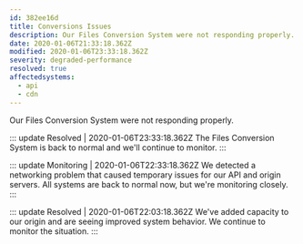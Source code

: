 ```yaml
---
id: 382ee16d
title: Conversions Issues
description: Our Files Conversion System were not responding properly.
date: 2020-01-06T21:33:18.362Z
modified: 2020-01-06T23:33:18.362Z
severity: degraded-performance
resolved: true
affectedsystems:
  - api
  - cdn
---
```


Our Files Conversion System were not responding properly.


::: update Resolved | 2020-01-06T23:33:18.362Z
The Files Conversion System is back to normal and we'll continue to monitor.
:::

::: update Monitoring | 2020-01-06T22:33:18.362Z
We detected a networking problem that caused temporary issues for our API and origin servers. All systems are back to normal now, but we're monitoring closely.
:::

::: update Resolved | 2020-01-06T22:03:18.362Z
We've added capacity to our origin and are seeing improved system behavior. We continue to monitor the situation.
:::

